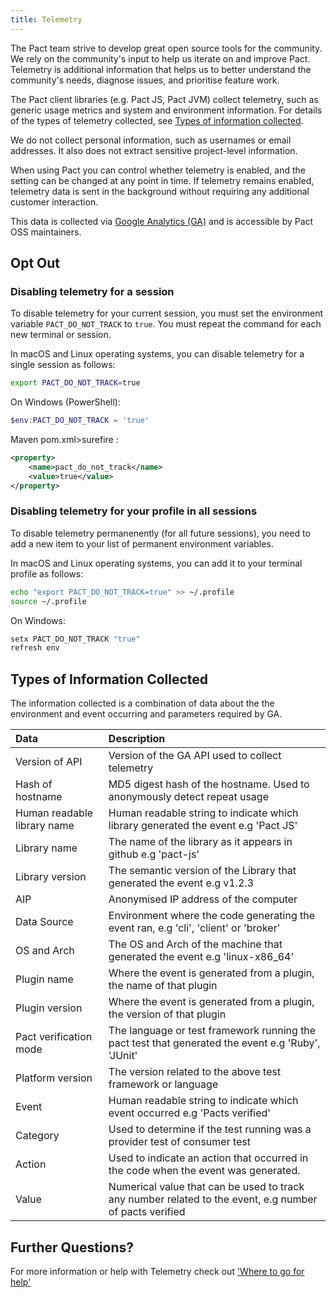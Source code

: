 ```yaml
---
title: Telemetry
---
```


The Pact team strive to develop great open source tools for the community. We rely on the community's input to help us iterate on and improve Pact. Telemetry is additional information that helps us to better understand the community's needs, diagnose issues, and prioritise feature work.

The Pact client libraries (e.g. Pact JS, Pact JVM) collect telemetry, such as generic usage metrics and system and environment information. For details of the types of telemetry collected, see [Types of information collected](#types-of-information-collected).

We do not collect personal information, such as usernames or email addresses. It also does not extract sensitive project-level information.

When using Pact you can control whether telemetry is enabled, and the setting can be changed at any point in time. If telemetry remains enabled, telemetry data is sent in the background without requiring any additional customer interaction.

This data is collected via [Google Analytics (GA)](https://developers.google.com/analytics/devguides/collection/protocol/v1/devguide) and is accessible by Pact OSS maintainers.

## Opt Out

### Disabling telemetry for a session

To disable telemetry for your current session, you must set the environment variable `PACT_DO_NOT_TRACK` to `true`. You must repeat the command for each new terminal or session.

In macOS and Linux operating systems, you can disable telemetry for a single session as follows:

```bash
export PACT_DO_NOT_TRACK=true
```

On Windows (PowerShell):

```powershell
$env:PACT_DO_NOT_TRACK = 'true'
```

Maven pom.xml>surefire :
```xml
<property>
    <name>pact_do_not_track</name>
    <value>true</value>
</property>
```

### Disabling telemetry for your profile in all sessions

To disable telemetry permanenently (for all future sessions), you need to add a new item to your list of permanent environment variables.

In macOS and Linux operating systems, you can add it to your terminal profile as follows:

```bash
echo "export PACT_DO_NOT_TRACK=true" >> ~/.profile
source ~/.profile
```

On Windows:

```sh
setx PACT_DO_NOT_TRACK "true"
refresh env
```

## Types of Information Collected

The information collected is a combination of data about the the environment and event occurring and parameters required by GA.

| Data                        | Description                                                                                             |
| :-------------------------- | :------------------------------------------------------------------------------------------------------ |
| Version of API              | Version of the GA API used to collect telemetry                                                         |
| Hash of hostname            | MD5 digest hash of the hostname. Used to anonymously detect repeat usage                                |
| Human readable library name | Human readable string to indicate which library generated the event e.g 'Pact JS'                       |
| Library name                | The name of the library as it appears in github e.g 'pact-js'                                           |
| Library version             | The semantic version of the Library that generated the event e.g v1.2.3                                 |
| AIP                         | Anonymised IP address of the computer                                                                   |
| Data Source                 | Environment where the code generating the event ran, e.g 'cli', 'client' or 'broker'                    |
| OS and Arch                 | The OS and Arch of the machine that generated the event e.g 'linux-x86_64'                              |
| Plugin name                 | Where the event is generated from a plugin, the name of that plugin                                     |
| Plugin version              | Where the event is generated from a plugin, the version of that plugin                                  |
| Pact verification mode      | The language or test framework running the pact test that generated the event e.g 'Ruby', 'JUnit'       |
| Platform version            | The version related to the above test framework or language                                             |
| Event                       | Human readable string to indicate which event occurred e.g 'Pacts verified'                             |
| Category                    | Used to determine if the test running was a provider test of consumer test                              |
| Action                      | Used to indicate an action that occurred in the code when the event was generated.                      |
| Value                       | Numerical value that can be used to track any number related to the event, e.g number of pacts verified |

## Further Questions?

For more information or help with Telemetry check out ['Where to go for help'](https://docs.pact.io/help/)
